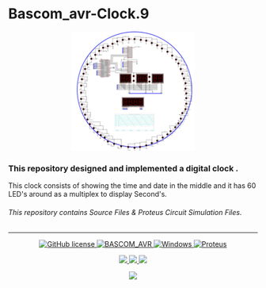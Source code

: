 # Bascom_avr-Clock.9

<p align="center">
<img src="./Pic.jpg" height="240">
</br>
</p>


### This repository designed and implemented a digital clock .
This clock consists of showing the time and date in the middle and it has 60 LED's around as a multiplex to display Second's.

###### This repository contains Source Files & Proteus Circuit Simulation Files. 

---

<p align="center">
<a href="./LICENSE.md">
<img alt="GitHub license" src="https://img.shields.io/github/license/khalilian-ah/Bascom_avr-Clock.9?style=badge">
</a>
<a href="https://www.mcselec.com/">
<img alt="BASCOM_AVR" src="https://img.shields.io/badge/BASCOM_AVR-2.0.8.5-badcff.svg">
</a>
<a href="https://www.microsoft.com/">    
<img alt="Windows" src="https://img.shields.io/badge/OS-Windows-blue.svg">
</a>
<a href="https://www.labcenter.com/">
<img alt="Proteus" src="https://img.shields.io/badge/Proteus-8.13 SP0-006175.svg">
</a>
</p>

<p align="center">
<a href="mailto:khalilian.ah@gmail.com"> 
<img src="https://img.shields.io/badge/-Gmail-gray.svg?colorA=gray&colorB=red&style=for-the-badge&logo=Gmail"/>
</a>
<a href="https://www.instagram.com/khalilian.ah/">
<img src="https://img.shields.io/badge/-Instagram-gray.svg?colorA=gray&colorB=blueviolet&style=for-the-badge&logo=Instagram"/>
</a>
<a href="https://www.linkedin.com/in/hossein-khalilian-526360243/">
<img src="https://img.shields.io/badge/-linkedin-gray.svg?colorA=gray&colorB=blue&style=for-the-badge&logo=linkedin"/>
</a>

</p>

<p align="center">
<a href="https://www.buymeacoffee.com/khalilian">
<img src="https://img.shields.io/badge/-BuyMeaCoffee-gray.svg?colorA=gray&colorB=yellow&style=for-the-badge&logo=BuyMeaCoffee"/>
</a>
</p>
</br>
